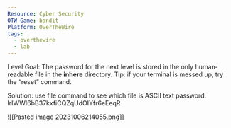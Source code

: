 ```yaml
---
Resource: Cyber Security
OTW Game: bandit
Platform: OverTheWire
tags:
  - overthewire
  - lab
---
```

Level Goal: The password for the next level is stored in the only human-readable file in the **inhere** directory. Tip: if your terminal is messed up, try the “reset” command.

Solution: use file command to see which file is ASCII text
password: lrIWWI6bB37kxfiCQZqUdOIYfr6eEeqR

![[Pasted image 20231006214055.png]]